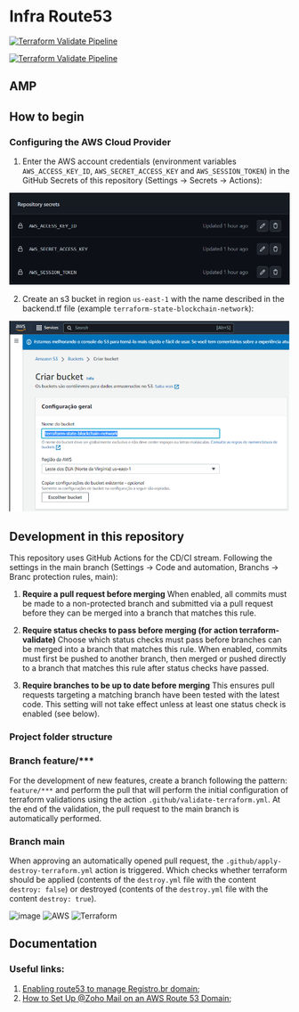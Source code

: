 # Infra Route53

[![Terraform Validate Pipeline](https://github.com/paulosobral/digital-product-bootcamp-ec2-iac/actions/workflows/validate-terraform.yml/badge.svg)](https://github.com/paulosobral/amp-01-infra-route53/actions/wokflows/validate-terraform.yml)

[![Terraform Validate Pipeline](https://github.com/paulosobral/digital-product-bootcamp-ec2-iac/actions/workflows/apply-destroy-terraform.yml/badge.svg)](https://github.com/paulosobral/amp-01-infra-route53/actions/wokflows/apply-destroy-terraform.yml)

## AMP

## How to begin

### Configuring the AWS Cloud Provider

1. Enter the AWS account credentials (environment variables `AWS_ACCESS_KEY_ID`, `AWS_SECRET_ACCESS_KEY` and `AWS_SESSION_TOKEN`) in the GitHub Secrets of this repository (Settings -> Secrets -> Actions):

![Set GitHub Secrets in this repo](./assets/github-secrets.png "Set GitHub Secrets in this repo")

2. Create an s3 bucket in region `us-east-1` with the name described in the backend.tf file (example `terraform-state-blockchain-network`):

![Set GitHub Secrets in this repo](./assets/create-s3-bucket-backend-terraform.png "Set GitHub Secrets in this repo")

## Development in this repository

This repository uses GitHub Actions for the CD/CI stream. Following the settings in the main branch (Settings -> Code and automation, Branchs -> Branc protection rules, main):

1. **Require a pull request before merging**
When enabled, all commits must be made to a non-protected branch and submitted via a pull request before they can be merged into a branch that matches this rule.

2. **Require status checks to pass before merging (for action terraform-validate)**
Choose which status checks must pass before branches can be merged into a branch that matches this rule. When enabled, commits must first be pushed to another branch, then merged or pushed directly to a branch that matches this rule after status checks have passed.

3. **Require branches to be up to date before merging**
This ensures pull requests targeting a matching branch have been tested with the latest code. This setting will not take effect unless at least one status check is enabled (see below).

### Project folder structure

### Branch feature/***

For the development of new features, create a branch following the pattern: `feature/***` and perform the pull that will perform the initial configuration of terraform validations using the action `.github/validate-terraform.yml`. At the end of the validation, the pull request to the main branch is automatically performed.

### Branch main

When approving an automatically opened pull request, the `.github/apply-destroy-terraform.yml` action is triggered. Which checks whether terraform should be applied (contents of the `destroy.yml` file with the content `destroy: false`) or destroyed (contents of the `destroy.yml` file with the content `destroy: true`).

![image](https://img.shields.io/badge/GitHub-100000?style=for-the-badge&logo=github&logoColor=white) ![AWS](https://img.shields.io/badge/AWS-%23FF9900.svg?style=for-the-badge&logo=amazon-aws&logoColor=white) ![Terraform](https://img.shields.io/badge/terraform-%235835CC.svg?style=for-the-badge&logo=terraform&logoColor=white)

## Documentation

### Useful links:

1. [Enabling route53 to manage Registro.br domain](https://medium.com/@sergioafonsojr/como-configurar-um-dom%C3%ADnio-com-br-no-registro-br-e-route-53-c971d97af63c);
2. [How to Set Up @Zoho Mail on an AWS Route 53 Domain](https://www.youtube.com/watch?v=Y2bfzH4iBvg);